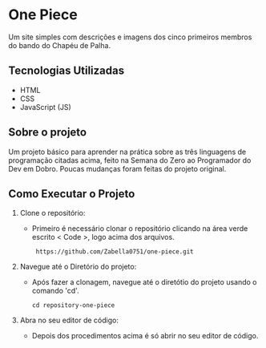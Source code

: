 # One Piece
Um site simples com descrições e imagens dos cinco primeiros membros do bando do Chapéu de Palha.

## Tecnologias Utilizadas
- HTML
- CSS
- JavaScript (JS)
 
## Sobre o projeto
Um projeto básico para aprender na prática sobre as três linguagens de programação citadas acima, feito na Semana do Zero ao Programador do Dev em Dobro. Poucas mudanças foram feitas do projeto original.

## Como Executar o Projeto
1. Clone o repositório:
   - Primeiro é necessário clonar o repositório clicando na área verde escrito < Code >, logo acima dos arquivos.
     
     ```
      https://github.com/Zabella0751/one-piece.git 
     ```
 
2. Navegue até o Diretório do projeto:
   - Após fazer a clonagem, navegue até o diretótio do projeto usando o comando 'cd'.

     ```
     cd repository-one-piece
     ```

3. Abra no seu editor de código:
   - Depois dos procedimentos acima é só abrir no seu editor de código.
     
